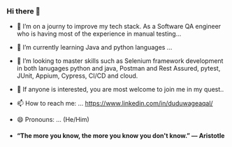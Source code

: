 ### Hi there 👋

<!--
**Dcode78/Dcode78** is a ✨ _special_ ✨ repository because its `README.md` (this file) appears on your GitHub profile.

Here are some ideas to get you started:
-->

- 🔭 I’m on a journy to improve my tech stack. As a Software QA engineer who is having most of the experience in manual testing...
- 🌱 I’m currently learning Java and python languages ...
- 👯 I’m looking to master skills such as Selenium framework development in both lanugages python and java, Postman and Rest Assured, pytest, JUnit, Appium, Cypress, CI/CD and cloud.
- 🤔 If anyone is interested, you are most welcome to join me in my quest..
- 📫 How to reach me: ... https://www.linkedin.com/in/duduwageaqal/
- 😄 Pronouns: ... (He/Him)

  
- #### “The more you know, the more you know you don't know.” ― Aristotle 
<!--- 
- ⚡ Fun fact: ...
- - 💬 Ask me about ...
-->
